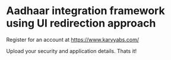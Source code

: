 # Aadhaar integration framework using UI redirection approach


Register for an account at https://www.karvyabs.com/

Upload your security and application details. Thats it!
